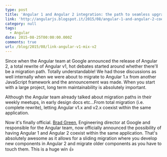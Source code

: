 ```yaml
---
type: post
title: 'Angular 1 and Angular 2 integration: the path to seamless upgrade'
link: 'http://angularjs.blogspot.it/2015/08/angular-1-and-angular-2-coexistence.html'
category: null
tags:
  - Angular
date: 2015-08-25T00:00:00.000Z
comments: true
url: /blog/2015/08/link-angular-v1-mix-v2
---
```


Since when the Angular team at Google announced the release of Angular 2, a total rewrite of Angular v1, hot debates started around whether there'll be a migration path. Totally understandable! We had those discussions as well internally when we were about to migrate to Angular 1.x from another JavaScript framework and the announcement was made. When you start with a large project, long term maintainability is absolutely important.

Although the Angular team already talked about migration paths in their weekly meetups, in early design docs etc...From total migration (i.e. complete rewrite), letting Angular v1.x and v2.x coexist within the same application.

Now it's finally official. [Brad Green](https://twitter.com/bradlygreen), Engineering director at Google and responsible for the Angular team, now officially announced the possibility of having Angular 1 and Angular 2 coexist within the same application. That's absolutely awesome as it allows for a sliding migration where you develop new components in Angular 2 and migrate older components as you have to touch them. This is a huge win :+1:
